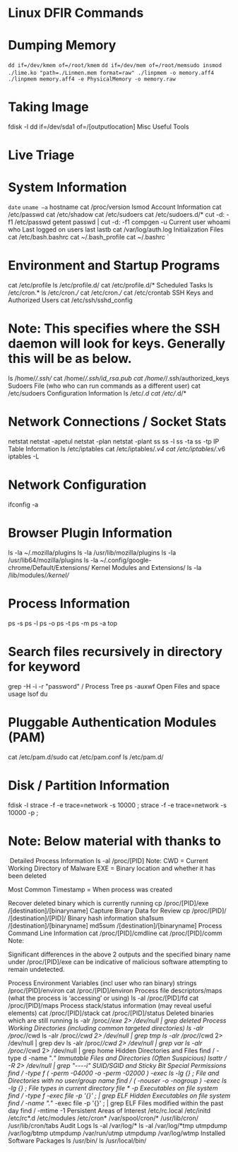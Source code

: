 # Linux DFIR Commands



# Dumping Memory


`dd if=/dev/kmem of=/root/kmem`
`dd if=/dev/mem of=/root/mem`
​`sudo insmod ./lime.ko "path=./Linmen.mem format=raw"`
​
​
`./linpmem -o memory.aff4`
`./linpmem memory.aff4 -e PhysicalMemory -o memory.raw`

# Taking Image
fdisk -l
dd if=/dev/sda1 of=/[outputlocation]
Misc Useful Tools

# Live Triage

# System Information

`date`
`uname –a`
hostname
cat /proc/version
lsmod
Account Information
cat /etc/passwd
cat /etc/shadow
cat /etc/sudoers
cat /etc/sudoers.d/*
cut -d: -f1 /etc/passwd
getent passwd | cut -d: -f1
compgen -u
Current user
whoami
who
Last logged on users
last
lastb
cat /var/log/auth.log
Initialization Files
cat /etc/bash.bashrc
cat ~/.bash_profile 
cat ~/.bashrc `


# Environment and Startup Programs

cat /etc/profile
ls /etc/profile.d/
cat /etc/profile.d/*
Scheduled Tasks
ls /etc/cron.*
ls /etc/cron.*/*
cat /etc/cron.*/*
cat /etc/crontab
SSH Keys and Authorized Users
cat /etc/ssh/sshd_config


# Note: This specifies where the SSH daemon will look for keys. Generally this will be as below.
ls /home/*/.ssh/*
cat /home/*/.ssh/id_rsa.pub
cat /home/*/.ssh/authorized_keys
Sudoers File (who who can run commands as a different user)
cat /etc/sudoers
Configuration Information
ls /etc/*.d
cat /etc/*.d/*

# Network Connections / Socket Stats

netstat
netstat -apetul
netstat -plan
netstat -plant
ss
ss -l
ss -ta
ss -tp
IP Table Information
ls /etc/iptables
cat /etc/iptables/*.v4
cat /etc/iptables/*.v6
iptables -L

# Network Configuration
ifconfig -a

# Browser Plugin Information
ls -la ~/.mozilla/plugins
ls -la /usr/lib/mozilla/plugins
ls -la /usr/lib64/mozilla/plugins
ls -la ~/.config/google-chrome/Default/Extensions/
Kernel Modules and Extensions/
ls -la /lib/modules/*/kernel/*

# Process Information
ps -s
ps -l
ps -o
ps -t
ps -m
ps -a
top


# Search files recursively in directory for keyword

grep -H -i -r "password" /
Process Tree
ps -auxwf
Open Files and space usage
lsof
du

# Pluggable Authentication Modules (PAM)
cat /etc/pam.d/sudo
cat /etc/pam.conf
ls /etc/pam.d/


# Disk / Partition Information
fdisk -l​
strace -f -e trace=network -s 10000 <PROCESS WITH ARGUMENTS>;
strace -f -e trace=network -s 10000 -p <PID>;

# Note: Below material with thanks to 
​
Detailed Process Information
ls -al /proc/[PID]
Note:
CWD = Current Working Directory of Malware
EXE = Binary location and whether it has been deleted

Most Common Timestamp = When process was created

Recover deleted binary which is currently running
cp /proc/[PID]/exe /[destination]/[binaryname]
Capture Binary Data for Review
cp /proc/[PID]/ /[destination]/[PID]/
Binary hash information
sha1sum /[destination]/[binaryname]
md5sum /[destination]/[binaryname]
Process Command Line Information
cat /proc/[PID]/cmdline
cat /proc/[PID]/comm
Note:

Significant differences in the above 2 outputs and the specified binary name under /proc/[PID]/exe can be indicative of malicious software attempting to remain undetected.

Process Environment Variables (incl user who ran binary)
strings /proc/[PID]/environ
cat /proc/[PID]/environ
Process file descriptors/maps (what the process is ‘accessing’ or using)
ls -al /proc/[PID]/fd
cat /proc/[PID]/maps
Process stack/status information (may reveal useful elements)
cat /proc/[PID]/stack
cat /proc/[PID]/status
Deleted binaries which are still running
ls -alr /proc/*/exe 2> /dev/null |  grep deleted
Process Working Directories (including common targeted directories)
ls -alr /proc/*/cwd
ls -alr /proc/*/cwd 2> /dev/null | grep tmp
ls -alr /proc/*/cwd 2> /dev/null | grep dev
ls -alr /proc/*/cwd 2> /dev/null | grep var
ls -alr /proc/*/cwd 2> /dev/null | grep home
Hidden Directories and Files
find / -type d -name ".*"
Immutable Files and Directories (Often Suspicious)
lsattr / -R 2> /dev/null | grep "\----i"
SUID/SGID and Sticky Bit Special Permissions
find / -type f \( -perm -04000 -o -perm -02000 \) -exec ls -lg {} \;
File and Directories with no user/group name
find / \( -nouser -o -nogroup \) -exec ls -lg  {} \;
File types in current directory
file * -p
Executables on file system
find / -type f -exec file -p '{}' \; |  grep ELF
Hidden Executables on file system
find / -name ".*" -exec file -p '{}' \; | grep ELF
Files modified within the past day
find / -mtime -1
Persistent Areas of Interest
/etc/rc.local
/etc/initd
/etc/rc*.d
/etc/modules
/etc/cron*
/var/spool/cron/*
/usr/lib/cron/
/usr/lib/cron/tabs
Audit Logs
ls -al /var/log/*
ls -al /var/log/*tmp
utmpdump /var/log/btmp
utmpdump /var/run/utmp
utmpdump /var/log/wtmp
Installed Software Packages
ls /usr/bin/
ls /usr/local/bin/
